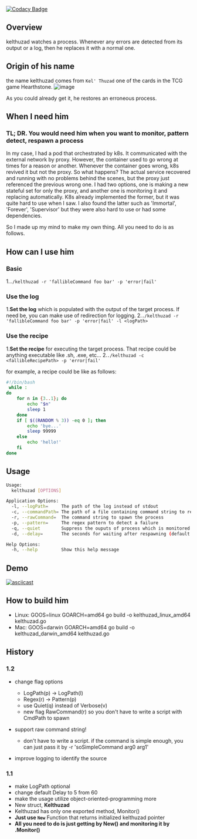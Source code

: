 [![Codacy Badge](https://api.codacy.com/project/badge/Grade/753a3a93a96e45149d7e19fb1639fcb7)](https://app.codacy.com/app/0xF4D3C0D3/kelthuzad?utm_source=github.com&utm_medium=referral&utm_content=0xF4D3C0D3/kelthuzad&utm_campaign=Badge_Grade_Dashboard)

## Overview
kelthuzad watches a process. Whenever any errors are detected from its output or a log, then he replaces it with a normal one.

## Origin of his name
the name kelthuzad comes from `Kel' Thuzad` one of the cards in the TCG game Hearthstone.
![image](https://user-images.githubusercontent.com/19762154/56653541-d08e7480-66c8-11e9-9241-dd67a480309f.png)

As you could already get it, he restores an erroneous process.

## When I need him
### TL; DR. You would need him when you want to monitor, pattern detect, respawn a process

In my case, I had a pod that orchestrated by k8s. It communicated with the external network by proxy. However, the container used to go wrong at times for a reason or another. Whenever the container goes wrong, k8s revived it but not the proxy. So what happens? The actual service recovered and running with no problems behind the scenes, but the proxy just referenced the previous wrong one. I had two options, one is making a new stateful set for only the proxy, and another one is monitoring it and replacing automatically. K8s already implemented the former, but it was quite hard to use when I saw. I also found the latter such as 'Immortal', 'Forever', 'Supervisor' but they were also hard to use or had some dependencies.

So I made up my mind to make my own thing. All you need to do is as follows.

## How can I use him
### Basic
1.`./kelthuzad -r 'fallibleCommand foo bar' -p 'error|fail'`

### Use the log
1.**Set the log** which is populated with the output of the target process. If need be, you can make use of redirection for logging.
2.`./kelthuzad -r 'fallibleCommand foo bar' -p 'error|fail' -l <logPath>`

### Use the recipe
1.**Set the recipe** for executing the target process. That recipe could be anything executable like .sh, .exe, etc...
2.`./kelthuzad -c <fallibleRecipePath> -p 'error|fail'`

for example, a recipe could be like as follows:
```sh
#!/bin/bash
 while :
do
    for n in {3..1}; do
        echo "$n"
        sleep 1
    done
    if [ $((RANDOM % 3)) -eq 0 ]; then
        echo 'bye...'
        sleep 99999
    else
        echo 'hello!'
    fi
done
```

## Usage
```sh
Usage:
  kelthuzad [OPTIONS]

Application Options:
  -l, --logPath=     The path of the log instead of stdout
  -c, --commandPath= The path of a file containing command string to respawn the process
  -r, --rawCommand=  The command string to spawn the process
  -p, --pattern=     The regex pattern to detect a failure
  -q, --quiet        Suppress the ouputs of process which is monitored
  -d, --delay=       The seconds for waiting after respawning (default: 5)

Help Options:
  -h, --help         Show this help message
```

## Demo
[![asciicast](https://asciinema.org/a/242769.svg)](https://asciinema.org/a/242769)

## How to build him
-   Linux: GOOS=linux GOARCH=amd64 go build -o kelthuzad_linux_amd64 kelthuzad.go
-   Mac: GOOS=darwin GOARCH=amd64 go build -o kelthuzad_darwin_amd64 kelthuzad.go

## History
### 1.2
-   change flag options
    -   LogPath(p) -> LogPath(l)
    -   Regex(r) -> Pattern(p)
    -   use Quiet(q) instead of Verbose(v)
    -   new flag RawCommand(r) so you don't have to write a script with CmdPath to spawn 

-   support raw command string!
    -   don't have to write a script. if the command is simple enough, you can just pass it by -r 'soSimpleCommand arg0 arg1' 

-   improve logging to identify the source

### 1.1
-   make LogPath optional
-   change default Delay to 5 from 60
-   make the usage utilize object-oriented-programming more
-   New struct, **Kelthuzad**
-   Kelthuzad has only one exported method, Monitor()
-   **Just use `New`** Function that returns initialized kelthuzad pointer
-   **All you need to do is just getting by New() and monitoring it by .Monitor()**

